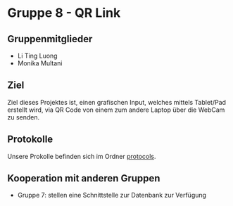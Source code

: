 # Gruppe 8 - QR Link

## Gruppenmitglieder
* Li Ting Luong
* Monika Multani

## Ziel  
Ziel dieses Projektes ist, einen grafischen Input, welches mittels Tablet/Pad erstellt wird, via QR Code von einem zum andere Laptop über die WebCam zu senden.

## Protokolle
Unsere Prokolle befinden sich im Ordner [protocols](/BACnet/groups/08-qrLink/protocols).

## Kooperation mit anderen Gruppen
* Gruppe 7: stellen eine Schnittstelle zur Datenbank zur Verfügung 